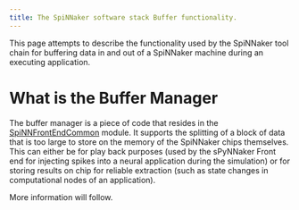 ```yaml
---
title: The SpiNNaker software stack Buffer functionality. 
---
```


This page attempts to describe the functionality used by the SpiNNaker tool chain for buffering data in and out of a SpiNNaker machine during an executing application.

# What is the Buffer Manager

The buffer manager is a piece of code that resides in the [SpiNNFrontEndCommon](https://github.com/SpiNNakerManchester/SpiNNFrontEndCommon) module. It supports the splitting of a block of data that is too large to store on the memory of the SpiNNaker chips themselves. This can either be for play back purposes (used by the sPyNNaker Front end for injecting spikes into a neural application during the simulation) or for storing results on chip for reliable extraction (such as state changes in computational nodes of an application). 

More information will follow.
